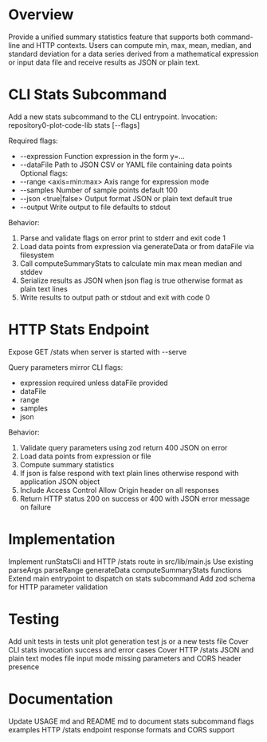 # Overview
Provide a unified summary statistics feature that supports both command-line and HTTP contexts. Users can compute min, max, mean, median, and standard deviation for a data series derived from a mathematical expression or input data file and receive results as JSON or plain text.

# CLI Stats Subcommand
Add a new stats subcommand to the CLI entrypoint. Invocation:
 repository0-plot-code-lib stats [--flags]

Required flags:
- --expression <expression>  Function expression in the form y=…
- --dataFile <path>        Path to JSON CSV or YAML file containing data points
Optional flags:
- --range <axis=min:max>    Axis range for expression mode
- --samples <number>        Number of sample points default 100
- --json <true|false>       Output format JSON or plain text default true
- --output <path>           Write output to file defaults to stdout

Behavior:
1. Parse and validate flags on error print to stderr and exit code 1
2. Load data points from expression via generateData or from dataFile via filesystem
3. Call computeSummaryStats to calculate min max mean median and stddev
4. Serialize results as JSON when json flag is true otherwise format as plain text lines
5. Write results to output path or stdout and exit with code 0

# HTTP Stats Endpoint
Expose GET /stats when server is started with --serve <port>

Query parameters mirror CLI flags:
- expression required unless dataFile provided
- dataFile
- range
- samples
- json

Behavior:
1. Validate query parameters using zod return 400 JSON on error
2. Load data points from expression or file
3. Compute summary statistics
4. If json is false respond with text plain lines otherwise respond with application JSON object
5. Include Access Control Allow Origin header on all responses
6. Return HTTP status 200 on success or 400 with JSON error message on failure

# Implementation
Implement runStatsCli and HTTP /stats route in src/lib/main.js Use existing parseArgs parseRange generateData computeSummaryStats functions Extend main entrypoint to dispatch on stats subcommand Add zod schema for HTTP parameter validation

# Testing
Add unit tests in tests unit plot generation test js or a new tests file Cover CLI stats invocation success and error cases Cover HTTP /stats JSON and plain text modes file input mode missing parameters and CORS header presence

# Documentation
Update USAGE md and README md to document stats subcommand flags examples HTTP /stats endpoint response formats and CORS support